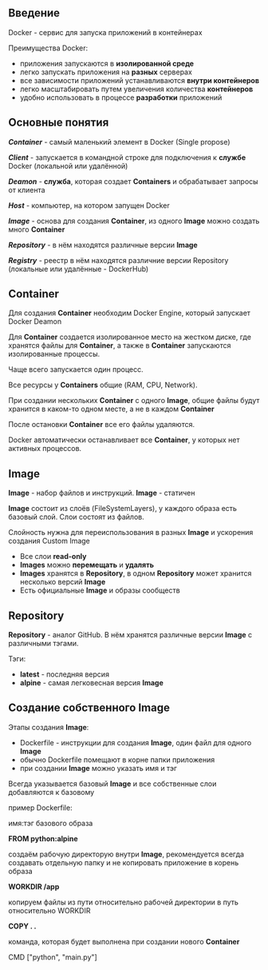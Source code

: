 ## Введение ##
Docker - сервис для запуска приложений в контейнерах

Преимущества Docker:
- приложения запускаются в **изолированной среде**
- легко запускать приложения на **разных** серверах 
- все зависимости приложений устанавливаются **внутри контейнеров**
- легко масштабировать путем увеличения количества **контейнеров**
- удобно использовать в процессе **разработки** приложений

## Основные понятия ##
_**Container**_ - самый маленький элемент в Docker (Single propose)

_**Client**_ - запускается в командной строке для подключения к **службе** Docker (локальной или удалённой)

_**Deamon**_ - **служба**, которая создает **Containers** и обрабатывает запросы от клиента

_**Host**_ - компьютер, на котором запущен Docker

_**Image**_ - основа для создания **Container**, из одного **Image** можно создать много **Container**

_**Repository**_ - в нём находятся различные версии **Image**

_**Registry**_ - реестр в нём находятся различние версии Repository (локальные или удалённые - DockerHub)

## Container ##

Для создания **Container** необходим Docker Engine, который запускает Docker Deamon

Для **Container** создается изолированное место на жестком диске, где хранятся файлы для **Container**, 
а также в **Container** запускаются изолированные процессы.

Чаще всего запускается один процесс.

Все ресурсы у **Containers** общие (RAM, CPU, Network).

При создании нескольких **Container** с одного **Image**, общие файлы будут хранится в каком-то одном месте,
а не в каждом **Container**

После остановки **Container** все его файлы удаляются.

Docker автоматически останавливает все **Container**, у которых нет активных процессов.

## Image ##

**Image** - набор файлов и инструкций. **Image** - статичен

**Image** состоит из слоёв (FileSystemLayers), у каждого образа есть базовый слой.
Слои состоят из файлов.

Слойность нужна для переиспользования в разных **Image** и ускорения создания Custom Image

- Все слои **read-only**
- **Images** можно **перемещать** и **удалять**
- **Images** хранятся в **Repository**, в одном **Repository** может хранится несколько версий **Image**
- Есть официальные **Image** и образы сообществ

## Repository ##

**Repository** - аналог GitHub. В нём хранятся различные версии **Image** с различными тэгами.

Тэги:
- **latest** - последняя версия
- **alpine** - самая легковесная версия **Image**

## Создание собственного Image ##

Этапы создания **Image**:
- Dockerfile - инструкции для создания **Image**, один файл для одного **Image**
- обычно Dockerfile помещают в корне папки приложения
- при создании **Image** можно указать имя и тэг

Всегда указывается базовый **Image** и все собственные слои добавляются к базовому

пример Dockerfile:

имя:тэг базового образа

**FROM python:alpine**

создаём рабочую директорую внутри **Image**, рекомендуется всегда создавать 
отдельную папку и не копировать приложение в корень образа


**WORKDIR /app**


копируем файлы из пути относительно рабочей директории в путь относительно WORKDIR

**COPY . .**


команда, которая будет выполнена при создании нового **Container**

CMD ["python", "main.py"] 
